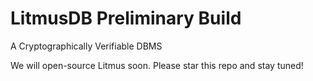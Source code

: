 # LitmusDB Preliminary Build
A Cryptographically Verifiable DBMS

We will open-source Litmus soon. Please star this repo and stay tuned!
